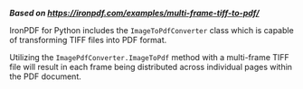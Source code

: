 ***Based on <https://ironpdf.com/examples/multi-frame-tiff-to-pdf/>***

IronPDF for Python includes the `ImageToPdfConverter` class which is capable of transforming TIFF files into PDF format.

Utilizing the `ImagePdfConverter.ImageToPdf` method with a multi-frame TIFF file will result in each frame being distributed across individual pages within the PDF document.